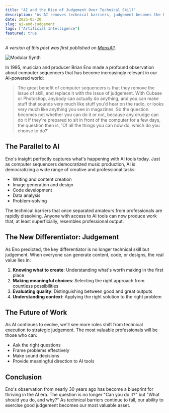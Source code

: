 ```yaml
---
title: "AI and the Rise of Judgement Over Technical Skill"
description: "As AI removes technical barriers, judgement becomes the key differentiator."
date: 2025-05-20
slug: ai-and-judgement
tags: ["Artificial Intelligence"]
featured: true
---
```


*A version of this post was first published on [MapsAll](https://www.mapsall.com/blog/ai-and-judgement).*

![Modular Synth](/images/modular-synth.jpeg)

In 1995, musician and producer Brian Eno made a profound observation about computer sequencers that has become increasingly relevant in our AI-powered world:

> The great benefit of computer sequencers is that they remove the issue of skill, and replace it with the issue of judgement. With Cubase or Photoshop, anybody can actually do anything, and you can make stuff that sounds very much like stuff you'd hear on the radio, or looks very much like anything you see in magazines. So the question becomes not whether you can do it or not, because any drudge can do it if they're prepared to sit in front of the computer for a few days, the question then is, 'Of all the things you can now do, which do you choose to do?'

## The Parallel to AI

Eno's insight perfectly captures what's happening with AI tools today. Just as computer sequencers democratized music production, AI is democratizing a wide range of creative and professional tasks:

- Writing and content creation
- Image generation and design
- Code development
- Data analysis
- Problem-solving

The technical barriers that once separated amateurs from professionals are rapidly dissolving. Anyone with access to AI tools can now produce work that, at least superficially, resembles professional output.

## The New Differentiator: Judgement

As Eno predicted, the key differentiator is no longer technical skill but judgement. When everyone can generate content, code, or designs, the real value lies in:

1. **Knowing what to create**: Understanding what's worth making in the first place
2. **Making meaningful choices**: Selecting the right approach from countless possibilities
3. **Evaluating quality**: Distinguishing between good and great outputs
4. **Understanding context**: Applying the right solution to the right problem

## The Future of Work

As AI continues to evolve, we'll see more roles shift from technical execution to strategic judgement. The most valuable professionals will be those who can:

- Ask the right questions
- Frame problems effectively
- Make sound decisions
- Provide meaningful direction to AI tools

## Conclusion

Eno's observation from nearly 30 years ago has become a blueprint for thriving in the AI era. The question is no longer "Can you do it?" but "What should you do, and why?" As technical barriers continue to fall, our ability to exercise good judgement becomes our most valuable asset. 

